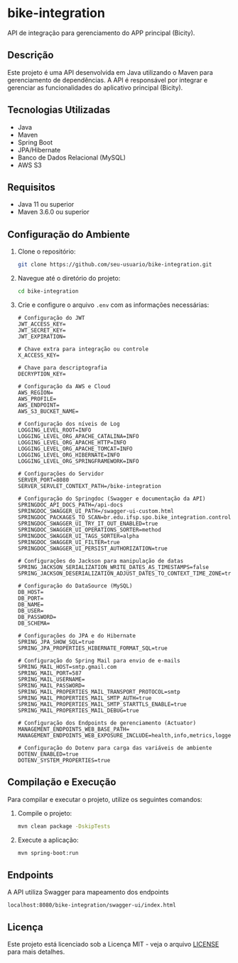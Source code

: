 # bike-integration

API de integração para gerenciamento do APP principal (Bicity).

## Descrição

Este projeto é uma API desenvolvida em Java utilizando o Maven para gerenciamento de dependências.
A API é responsável por integrar e gerenciar as funcionalidades do aplicativo principal (Bicity).

## Tecnologias Utilizadas

- Java
- Maven
- Spring Boot
- JPA/Hibernate
- Banco de Dados Relacional (MySQL)
- AWS S3

## Requisitos

- Java 11 ou superior
- Maven 3.6.0 ou superior

## Configuração do Ambiente

1. Clone o repositório:
   ```sh
   git clone https://github.com/seu-usuario/bike-integration.git
   ```
2. Navegue até o diretório do projeto:
   ```sh
   cd bike-integration
   ```
3. Crie e configure o arquivo `.env` com as informações necessárias:

   ```env
   # Configuração do JWT
   JWT_ACCESS_KEY=
   JWT_SECRET_KEY=
   JWT_EXPIRATION=

   # Chave extra para integração ou controle
   X_ACCESS_KEY=

   # Chave para descriptografia
   DECRYPTION_KEY=

   # Configuração da AWS e Cloud
   AWS_REGION=
   AWS_PROFILE=
   AWS_ENDPOINT=
   AWS_S3_BUCKET_NAME=

   # Configuração dos níveis de Log
   LOGGING_LEVEL_ROOT=INFO
   LOGGING_LEVEL_ORG_APACHE_CATALINA=INFO
   LOGGING_LEVEL_ORG_APACHE_HTTP=INFO
   LOGGING_LEVEL_ORG_APACHE_TOMCAT=INFO
   LOGGING_LEVEL_ORG_HIBERNATE=INFO
   LOGGING_LEVEL_ORG_SPRINGFRAMEWORK=INFO

   # Configurações do Servidor
   SERVER_PORT=8080
   SERVER_SERVLET_CONTEXT_PATH=/bike-integration

   # Configuração do Springdoc (Swagger e documentação da API)
   SPRINGDOC_API_DOCS_PATH=/api-docs
   SPRINGDOC_SWAGGER_UI_PATH=/swagger-ui-custom.html
   SPRINGDOC_PACKAGES_TO_SCAN=br.edu.ifsp.spo.bike_integration.controller,br.edu.ifsp.spo.bike_integration.rest.controller
   SPRINGDOC_SWAGGER_UI_TRY_IT_OUT_ENABLED=true
   SPRINGDOC_SWAGGER_UI_OPERATIONS_SORTER=method
   SPRINGDOC_SWAGGER_UI_TAGS_SORTER=alpha
   SPRINGDOC_SWAGGER_UI_FILTER=true
   SPRINGDOC_SWAGGER_UI_PERSIST_AUTHORIZATION=true

   # Configurações do Jackson para manipulação de datas
   SPRING_JACKSON_SERIALIZATION_WRITE_DATES_AS_TIMESTAMPS=false
   SPRING_JACKSON_DESERIALIZATION_ADJUST_DATES_TO_CONTEXT_TIME_ZONE=true

   # Configuração do DataSource (MySQL)
   DB_HOST=
   DB_PORT=
   DB_NAME=
   DB_USER=
   DB_PASSWORD=
   DB_SCHEMA=

   # Configurações do JPA e do Hibernate
   SPRING_JPA_SHOW_SQL=true
   SPRING_JPA_PROPERTIES_HIBERNATE_FORMAT_SQL=true

   # Configuração do Spring Mail para envio de e-mails
   SPRING_MAIL_HOST=smtp.gmail.com
   SPRING_MAIL_PORT=587
   SPRING_MAIL_USERNAME=
   SPRING_MAIL_PASSWORD=
   SPRING_MAIL_PROPERTIES_MAIL_TRANSPORT_PROTOCOL=smtp
   SPRING_MAIL_PROPERTIES_MAIL_SMTP_AUTH=true
   SPRING_MAIL_PROPERTIES_MAIL_SMTP_STARTTLS_ENABLE=true
   SPRING_MAIL_PROPERTIES_MAIL_DEBUG=true

   # Configuração dos Endpoints de gerenciamento (Actuator)
   MANAGEMENT_ENDPOINTS_WEB_BASE_PATH=
   MANAGEMENT_ENDPOINTS_WEB_EXPOSURE_INCLUDE=health,info,metrics,loggers,heapdump,threaddump

   # Configuração do Dotenv para carga das variáveis de ambiente
   DOTENV_ENABLED=true
   DOTENV_SYSTEM_PROPERTIES=true
   ```

## Compilação e Execução

Para compilar e executar o projeto, utilize os seguintes comandos:

1. Compile o projeto:

   ```sh
   mvn clean package -DskipTests
   ```

2. Execute a aplicação:
   ```sh
   mvn spring-boot:run
   ```

## Endpoints

A API utiliza Swagger para mapeamento dos endpoints

```url
localhost:8080/bike-integration/swagger-ui/index.html
```

## Licença

Este projeto está licenciado sob a Licença MIT - veja o arquivo [LICENSE](LICENSE) para mais detalhes.
